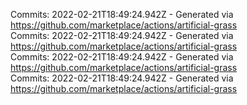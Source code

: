 Commits: 2022-02-21T18:49:24.942Z - Generated via https://github.com/marketplace/actions/artificial-grass
<br>
Commits: 2022-02-21T18:49:24.942Z - Generated via https://github.com/marketplace/actions/artificial-grass
<br>
Commits: 2022-02-21T18:49:24.942Z - Generated via https://github.com/marketplace/actions/artificial-grass
<br>
Commits: 2022-02-21T18:49:24.942Z - Generated via https://github.com/marketplace/actions/artificial-grass
<br>
